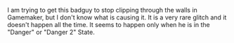 I am trying to get this badguy to stop clipping through the walls in Gamemaker, but I don't know what is causing it. It is a very rare glitch and it doesn't happen all the time. It seems to happen only when he is in the "Danger" or "Danger 2" State.
